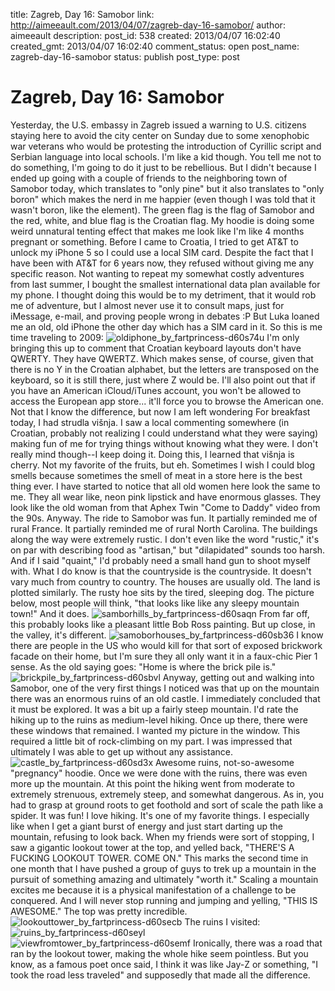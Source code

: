 title: Zagreb, Day 16: Samobor
link: http://aimeeault.com/2013/04/07/zagreb-day-16-samobor/
author: aimeeault
description: 
post_id: 538
created: 2013/04/07 16:02:40
created_gmt: 2013/04/07 16:02:40
comment_status: open
post_name: zagreb-day-16-samobor
status: publish
post_type: post

# Zagreb, Day 16: Samobor

Yesterday, the U.S. embassy in Zagreb issued a warning to U.S. citizens staying here to avoid the city center on Sunday due to some xenophobic war veterans who would be protesting the introduction of Cyrillic script and Serbian language into local schools. I'm like a kid though. You tell me not to do something, I'm going to do it just to be rebellious.  But I didn't because I ended up going with a couple of friends to the neighboring town of Samobor today, which translates to "only pine" but it also translates to "only boron" which makes the nerd in me happier (even though I was told that it wasn't boron, like the element). The green flag is the flag of Samobor and the red, white, and blue flag is the Croatian flag. My hoodie is doing some weird unnatural tenting effect that makes me look like I'm like 4 months pregnant or something. Before I came to Croatia, I tried to get AT&T to unlock my iPhone 5 so I could use a local SIM card. Despite the fact that I have been with AT&T for 6 years now, they refused without giving me any specific reason. Not wanting to repeat my somewhat costly adventures from last summer, I bought the smallest international data plan available for my phone. I thought doing this would be to my detriment, that it would rob me of adventure, but I almost never use it to consult maps, just for iMessage, e-mail, and proving people wrong in debates :P But Luka loaned me an old, old iPhone the other day which has a SIM card in it. So this is me time traveling to 2009: ![oldiphone_by_fartprincess-d60s74u](https://s3.amazonaws.com/aimeeault.com/oldiphone_by_fartprincess-d60s74u.jpg) I'm only bringing this up to comment that Croatian keyboard layouts don't have QWERTY. They have QWERTZ. Which makes sense, of course, given that there is no Y in the Croatian alphabet, but the letters are transposed on the keyboard, so it is still there, just where Z would be. I'll also point out that if you have an American iCloud/iTunes account, you won't be allowed to access the European app store... it'll force you to browse the American one. Not that I know the difference, but now I am left wondering For breakfast today, I had strudla višnja. I saw a local commenting somewhere (in Croatian, probably not realizing I could understand what they were saying) making fun of me for trying things without knowing what they were. I don't really mind though--I keep doing it. Doing this, I learned that višnja is cherry. Not my favorite of the fruits, but eh. Sometimes I wish I could blog smells because sometimes the smell of meat in a store here is the best thing ever. I have started to notice that all old women here look the same to me. They all wear like, neon pink lipstick and have enormous glasses. They look like the old woman from that Aphex Twin "Come to Daddy" video from the 90s. Anyway. The ride to Samobor was fun. It partially reminded me of rural France. It partially reminded me of rural North Carolina. The buildings along the way were extremely rustic. I don't even like the word "rustic," it's on par with describing food as "artisan," but "dilapidated" sounds too harsh. And if I said "quaint," I'd probably need a small hand gun to shoot myself with. What I do know is that the countryside is the countryside. It doesn't vary much from country to country. The houses are usually old. The land is plotted similarly. The rusty hoe sits by the tired, sleeping dog. The picture below, most people will think, "that looks like like any sleepy mountain town!" And it does. ![samborhills_by_fartprincess-d60saqn](https://s3.amazonaws.com/aimeeault.com/samborhills_by_fartprincess-d60saqn.jpg) From far off, this probably looks like a pleasant little Bob Ross painting. But up close, in the valley, it's different. ![samoborhouses_by_fartprincess-d60sb36](https://s3.amazonaws.com/aimeeault.com/samoborhouses_by_fartprincess-d60sb36.jpg) I know there are people in the US who would kill for that sort of exposed brickwork facade on their home, but I'm sure they all only want it in a faux-chic Pier 1 sense. As the old saying goes: "Home is where the brick pile is." ![brickpile_by_fartprincess-d60sbvl](https://s3.amazonaws.com/aimeeault.com/brickpile_by_fartprincess-d60sbvl.jpg) Anyway, getting out and walking into Samobor, one of the very first things I noticed was that up on the mountain there was an enormous ruins of an old castle. I immediately concluded that it must be explored. It was a bit up a fairly steep mountain. I'd rate the hiking up to the ruins as medium-level hiking. Once up there, there were these windows that remained. I wanted my picture in the window. This required a little bit of rock-climbing on my part. I was impressed that ultimately I was able to get up without any assistance. ![castle_by_fartprincess-d60sd3x](https://s3.amazonaws.com/aimeeault.com/castle_by_fartprincess-d60sd3x.jpg) Awesome ruins, not-so-awesome "pregnancy" hoodie. Once we were done with the ruins, there was even more up the mountain. At this point the hiking went from moderate to extremely strenuous, extremely steep, and somewhat dangerous. As in, you had to grasp at ground roots to get foothold and sort of scale the path like a spider. It was fun! I love hiking. It's one of my favorite things. I especially like when I get a giant burst of energy and just start darting up the mountain, refusing to look back. When my friends were sort of stopping, I saw a gigantic lookout tower at the top, and yelled back, "THERE'S A FUCKING LOOKOUT TOWER. COME ON." This marks the second time in one month that I have pushed a group of guys to trek up a mountain in the pursuit of something amazing and ultimately "worth it." Scaling a mountain excites me because it is a physical manifestation of a challenge to be conquered. And I will never stop running and jumping and yelling, "THIS IS AWESOME." The top was pretty incredible. ![lookouttower_by_fartprincess-d60secb](https://s3.amazonaws.com/aimeeault.com/lookouttower_by_fartprincess-d60secb.jpg) The ruins I visited: ![ruins_by_fartprincess-d60seyl](https://s3.amazonaws.com/aimeeault.com/ruins_by_fartprincess-d60seyl.jpg) ![viewfromtower_by_fartprincess-d60semf](https://s3.amazonaws.com/aimeeault.com/viewfromtower_by_fartprincess-d60semf.jpg) Ironically, there was a road that ran by the lookout tower, making the whole hike seem pointless. But you know, as a famous poet once said, I think it was like Jay-Z or something, "I took the road less traveled" and supposedly that made all the difference.